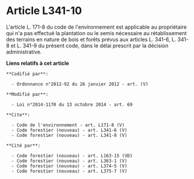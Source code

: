 # Article L341-10

L'article L. 171-8 du code de l'environnement est applicable au propriétaire qui n'a pas effectué la plantation ou le semis
nécessaire au rétablissement des terrains en nature de bois et forêts prévus aux articles L. 341-6, L. 341-8 et L. 341-9 du
présent code, dans le délai prescrit par la décision administrative.

**Liens relatifs à cet article**

	**Codifié par**:

	  - Ordonnance n°2012-92 du 26 janvier 2012 - art. (V)

	**Modifié par**:

	  - Loi n°2014-1170 du 13 octobre 2014 - art. 69

	**Cite**:

	  - Code de l'environnement - art. L171-8 (V)
	  - Code forestier (nouveau) - art. L341-6 (V)
	  - Code forestier (nouveau) - art. L341-8 (V)

	**Cité par**:

	  - Code forestier (nouveau) - art. L163-15 (VD)
	  - Code forestier (nouveau) - art. L363-1 (V)
	  - Code forestier (nouveau) - art. L374-5 (V)
	  - Code forestier (nouveau) - art. L375-7 (V)
